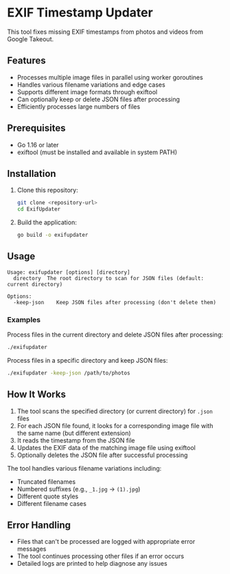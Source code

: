 # EXIF Timestamp Updater
This tool fixes missing EXIF timestamps from photos and videos from Google Takeout.

## Features
- Processes multiple image files in parallel using worker goroutines
- Handles various filename variations and edge cases
- Supports different image formats through exiftool
- Can optionally keep or delete JSON files after processing
- Efficiently processes large numbers of files

## Prerequisites

- Go 1.16 or later
- exiftool (must be installed and available in system PATH)

## Installation

1. Clone this repository:
   ```bash
   git clone <repository-url>
   cd ExifUpdater
   ```

2. Build the application:
   ```bash
   go build -o exifupdater
   ```

## Usage

```
Usage: exifupdater [options] [directory]
  directory  The root directory to scan for JSON files (default: current directory)

Options:
  -keep-json    Keep JSON files after processing (don't delete them)
```

### Examples

Process files in the current directory and delete JSON files after processing:
```bash
./exifupdater
```

Process files in a specific directory and keep JSON files:
```bash
./exifupdater -keep-json /path/to/photos
```

## How It Works

1. The tool scans the specified directory (or current directory) for `.json` files
2. For each JSON file found, it looks for a corresponding image file with the same name (but different extension)
3. It reads the timestamp from the JSON file
4. Updates the EXIF data of the matching image file using exiftool
5. Optionally deletes the JSON file after successful processing

The tool handles various filename variations including:
- Truncated filenames
- Numbered suffixes (e.g., `_1.jpg` → `(1).jpg`)
- Different quote styles
- Different filename cases

## Error Handling

- Files that can't be processed are logged with appropriate error messages
- The tool continues processing other files if an error occurs
- Detailed logs are printed to help diagnose any issues